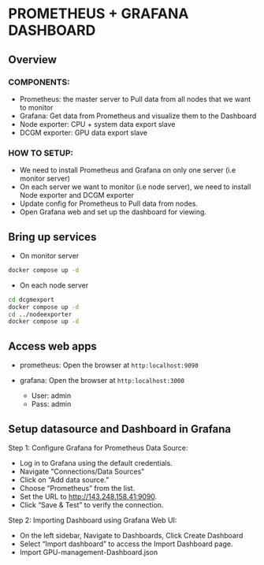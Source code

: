 #  PROMETHEUS + GRAFANA DASHBOARD
## Overview
### COMPONENTS:

- Prometheus: the master server to Pull data from all nodes that we want to monitor
- Grafana: Get data from Prometheus and visualize them to the Dashboard 
- Node exporter: CPU + system data export slave
- DCGM exporter: GPU data export slave 

### HOW TO SETUP:

- We need to install Prometheus and Grafana on only one server (i.e monitor server)
- On each server we want to monitor (i.e node server), we need to install Node exporter and DCGM exporter
- Update config for Prometheus to Pull data from nodes.
- Open Grafana web and set up the dashboard for viewing.

## Bring up services
- On monitor server 
```bash
docker compose up -d
```
- On each node server 

```bash
cd dcgmexport 
docker compose up -d
cd ../nodeexporter
docker compose up -d
```

## Access web apps

- prometheus: Open the browser at ```http:localhost:9090``` 
- grafana: Open the browser at ```http:localhost:3000``` 

    - User: admin
    - Pass: admin


## Setup datasource and Dashboard in Grafana

Step 1: Configure Grafana for Prometheus Data Source:
- Log in to Grafana using the default credentials.
- Navigate "Connections/Data Sources"
- Click on “Add data source.”
- Choose “Prometheus” from the list.
- Set the URL to http://143.248.158.41:9090.
- Click “Save & Test” to verify the connection.


Step 2: Importing Dashboard using Grafana Web UI:
- On the left sidebar, Navigate to Dashboards, Click Create Dashboard
- Select “Import dashboard” to access the Import Dashboard page.
- Import GPU-management-Dashboard.json